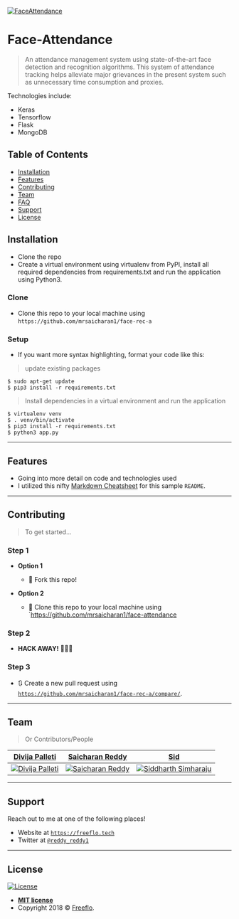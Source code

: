 <a href="https://github.com/mrsaicharan1/face-rec-a/blob/master/icon-face-rec.svg"><img src="https://github.com/mrsaicharan1/face-rec-a/blob/master/icon-face-rec.svg" alt="FaceAttendance"></a>


# Face-Attendance

> An attendance management system using state-of-the-art face detection and recognition algorithms. This system of attendance tracking helps alleviate major grievances in the present system such as unnecessary time consumption and proxies.

Technologies include:
- Keras
- Tensorflow
- Flask
- MongoDB
## Table of Contents 


- [Installation](#installation)
- [Features](#features)
- [Contributing](#contributing)
- [Team](#team)
- [FAQ](#faq)
- [Support](#support)
- [License](#license)



## Installation

- Clone the repo
- Create a virtual environment using virtualenv from PyPI, install all required dependencies from requirements.txt and run the application using Python3.


### Clone

- Clone this repo to your local machine using `https://github.com/mrsaicharan1/face-rec-a`

### Setup

- If you want more syntax highlighting, format your code like this:

> update existing packages 

```shell
$ sudo apt-get update
$ pip3 install -r requirements.txt
```

> Install dependencies in a virtual environment and run the application

```shell
$ virtualenv venv
$ . venv/bin/activate
$ pip3 install -r requirements.txt
$ python3 app.py
```

---

## Features
- Going into more detail on code and technologies used
- I utilized this nifty <a href="https://github.com/adam-p/markdown-here/wiki/Markdown-Cheatsheet" target="_blank">Markdown Cheatsheet</a> for this sample `README`.

---

## Contributing

> To get started...

### Step 1

- **Option 1**
    - 🍴 Fork this repo!

- **Option 2**
    - 👯 Clone this repo to your local machine using `https://github.com/mrsaicharan1/face-attendance

### Step 2

- **HACK AWAY!** 🔨🔨🔨

### Step 3

- 🔃 Create a new pull request using <a href="https://github.com/mrsaicharan1/face-rec-a/compare/" target="_blank">`https://github.com/mrsaicharan1/face-rec-a/compare/`</a>.

---

## Team

> Or Contributors/People

| <a href="" target="_blank">**Divija Palleti**</a> | <a href="" target="_blank">**Saicharan Reddy**</a> | <a href="http://freeflo.tech" target="_blank">**Sid**</a> |
| :---: |:---:| :---:|
| [![Divija Palleti](https://avatars1.githubusercontent.com/u/25845059?s=200&v=3)]()    | [![Saicharan Reddy](https://avatars3.githubusercontent.com/u/25197147?s=200&v=3)]() | [![Siddharth Simharaju](https://avatars1.githubusercontent.com/u/33068322?s=200&v=3)]()  |


---

## Support

Reach out to me at one of the following places!

- Website at <a href="http://freeflo.tech" target="_blank">`https://freeflo.tech`</a>
- Twitter at <a href="http://twitter.com/reddy_reddy1" target="_blank">`@reddy_reddy1`</a>

---


## License

[![License](http://img.shields.io/:license-mit-blue.svg?style=flat-square)](http://badges.mit-license.org)

- **[MIT license](http://opensource.org/licenses/mit-license.php)**
- Copyright 2018 © <a href="http://freeflo.tech" target="_blank">Freeflo</a>.

